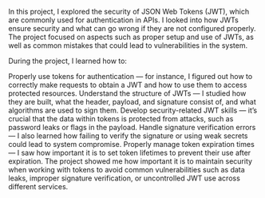 In this project, I explored the security of JSON Web Tokens (JWT), which are commonly used for authentication in APIs. I looked into how JWTs ensure security and what can go wrong if they are not configured properly. The project focused on aspects such as proper setup and use of JWTs, as well as common mistakes that could lead to vulnerabilities in the system.

During the project, I learned how to:

Properly use tokens for authentication — for instance, I figured out how to correctly make requests to obtain a JWT and how to use them to access protected resources.
Understand the structure of JWTs — I studied how they are built, what the header, payload, and signature consist of, and what algorithms are used to sign them.
Develop security-related JWT skills — it’s crucial that the data within tokens is protected from attacks, such as password leaks or flags in the payload.
Handle signature verification errors — I also learned how failing to verify the signature or using weak secrets could lead to system compromise.
Properly manage token expiration times — I saw how important it is to set token lifetimes to prevent their use after expiration.
The project showed me how important it is to maintain security when working with tokens to avoid common vulnerabilities such as data leaks, improper signature verification, or uncontrolled JWT use across different services.

